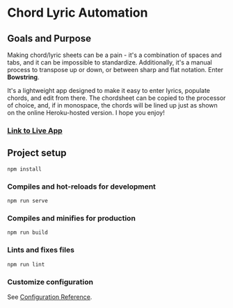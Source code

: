 # Chord Lyric Automation
## Goals and Purpose
Making chord/lyric sheets can be a pain - it's a combination of spaces and tabs, and it can be impossible to standardize. Additionally, it's a manual process to transpose up or down, or between sharp and flat notation. Enter **Bowstring**. 

It's a lightweight app designed to make it easy to enter lyrics, populate chords, and edit from there. The chordsheet can be copied to the processor of choice, and, if in monospace, the chords will be lined up just as shown on the online Heroku-hosted version. I hope you enjoy!

### [Link to Live App](https://bowstring.herokuapp.com/)


## Project setup
```
npm install
```

### Compiles and hot-reloads for development
```
npm run serve
```

### Compiles and minifies for production
```
npm run build
```

### Lints and fixes files
```
npm run lint
```

### Customize configuration
See [Configuration Reference](https://cli.vuejs.org/config/).

